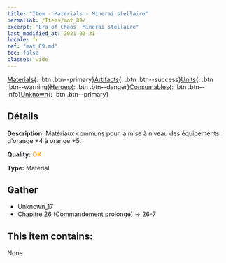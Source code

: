 ```yaml
---
title: "Item - Materials - Minerai stellaire"
permalink: /Items/mat_89/
excerpt: "Era of Chaos  Minerai stellaire"
last_modified_at: 2021-03-31
locale: fr
ref: "mat_89.md"
toc: false
classes: wide
---
```

 [Materials](/fr/Items/){: .btn .btn--primary}[Artifacts](/fr/Items/Artifacts/){: .btn .btn--success}[Units](/fr/Items/Units/){: .btn .btn--warning}[Heroes](/fr/Items/Heroes/){: .btn .btn--danger}[Consumables](/fr/Items/Consumables/){: .btn .btn--info}[Unknown](/fr/Items/Unknown/){: .btn .btn--primary}

## Détails
 **Description:** Matériaux communs pour la mise à niveau des équipements d'orange +4 à orange +5.

 **Quality:** <span style="color: #FF8C00">OK</span>

 **Type:** Material

## Gather

*    Unknown_17 
*    Chapitre 26 (Commandement prolongé) -> 26-7 

## This item contains:

  None

